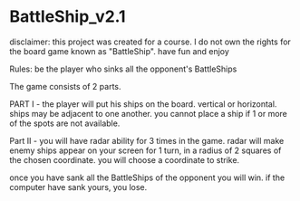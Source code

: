 # ‏‏BattleShip_v2.1


disclaimer:
this project was created for a course.
I do not own the rights for the board game known as "BattleShip".
have fun and enjoy

Rules:
be the player who sinks all the opponent's BattleShips

The game consists of 2 parts.

PART I - the player will put his ships on the board. vertical or horizontal.
ships may be adjacent to one another. you cannot place a ship if 1 or more of the spots are not available.

Part II - you will have radar ability for 3 times in the game.
radar will make enemy ships appear on your screen for 1 turn, in a radius of 2 squares of the chosen coordinate.
you will choose a coordinate to strike.

once you have sank all the BattleShips of the opponent you will win.
if the computer have sank yours, you lose.
